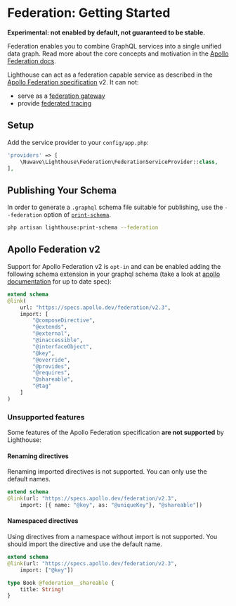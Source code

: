# Federation: Getting Started

**Experimental: not enabled by default, not guaranteed to be stable.**

Federation enables you to combine GraphQL services into a single unified data graph.
Read more about the core concepts and motivation in the [Apollo Federation docs](https://www.apollographql.com/docs/federation).

Lighthouse can act as a federation capable service as described in the [Apollo Federation specification](https://www.apollographql.com/docs/federation/federation-spec) v2.
It can not:
- serve as a [federation gateway](https://www.apollographql.com/docs/federation/gateway)
- provide [federated tracing](https://www.apollographql.com/docs/federation/metrics)

## Setup

Add the service provider to your `config/app.php`:

```php
'providers' => [
    \Nuwave\Lighthouse\Federation\FederationServiceProvider::class,
],
```

## Publishing Your Schema

In order to generate a `.graphql` schema file suitable for publishing, use the `--federation` option of [`print-schema`](../api-reference/commands.md#print-schema).

```sh
php artisan lighthouse:print-schema --federation
```

## Apollo Federation v2

Support for Apollo Federation v2 is `opt-in` and can be enabled adding the following schema extension in your graphql schema (take a look at [apollo documentation](https://www.apollographql.com/docs/federation/federated-types/federated-directives) for up to date spec):

```graphql
extend schema
@link(
    url: "https://specs.apollo.dev/federation/v2.3",
    import: [
        "@composeDirective",
        "@extends",
        "@external",
        "@inaccessible",
        "@interfaceObject",
        "@key",
        "@override",
        "@provides",
        "@requires",
        "@shareable",
        "@tag"
    ]
)
```

### Unsupported features

Some features of the Apollo Federation specification **are not supported** by Lighthouse:

#### Renaming directives

Renaming imported directives is not supported. You can only use the default names.

```graphql
extend schema
@link(url: "https://specs.apollo.dev/federation/v2.3",
    import: [{ name: "@key", as: "@uniqueKey"}, "@shareable"])
```

#### Namespaced directives

Using directives from a namespace without import is not supported. You should import the directive and use the default name.

```graphql
extend schema
@link(url: "https://specs.apollo.dev/federation/v2.3",
    import: ["@key"])

type Book @federation__shareable {
    title: String!
}
```
